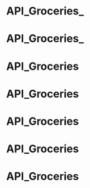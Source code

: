 # API_Groceries_
# API_Groceries_
# API_Groceries
# API_Groceries
# API_Groceries
# API_Groceries
# API_Groceries
